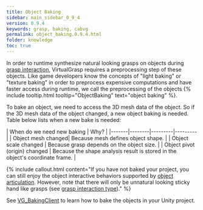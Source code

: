 ```yaml
---
title: Object Baking
sidebar: main_sidebar_0_9_4
version: 0.9.4
keywords: grasp, baking, cabvg
permalink: object_baking.0.9.4.html
folder: knowledge
toc: true
---
```


In order to runtime synthesize natural looking grasps on objects during [grasp interaction](grasp_interaction.html), 
VirtualGrasp requires a preprocessing step of these objects. 
Like game developers know the concepts of "light baking" or "texture baking" in order to preprocess expensive computations and have faster access during runtime, we call the preprocessing of the objects {% include tooltip.html tooltip="ObjectBaking" text="object baking" %}.

To bake an object, we need to access the 3D mesh data of the object. 
So if the 3D mesh data of the object changed, a new object baking is needed. 
Table below lists when a new bake is needed:

| When do we need new baking | Why? |
|-------|--------|---------|---------|
| Object mesh changed|  Because mesh defines object shape. | 
| Object scale changed |  Because grasp depends on the object size. | 
| Object pivot (origin) changed |  Because the shape analysis result is stored in the object's coordinate frame. | 

{% include callout.html content="If you have not baked your project, you can still enjoy 
the object interactive behaviors supported by [object articulation](object_articulation.html#object-articulation). 
However, note that there will only be unnatural looking sticky hand like grasps
 (see [grasp interaction type](grasp_interaction.html#grasp-interaction-type))." %}

See [VG_BakingClient](unity_component_vgbakingclient.html) to learn how to bake the objects in your Unity project.


